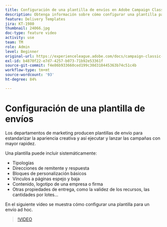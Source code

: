 ```yaml
---
title: Configuración de una plantilla de envíos en Adobe Campaign Classic
description: Obtenga información sobre cómo configurar una plantilla para un envío ad hoc.
feature: Delivery Templates
jira: KT-1980
thumbnail: 24066.jpg
doc-type: feature video
activity: use
team: TM
role: Admin
level: Beginner
original-url: https://experienceleague.adobe.com/docs/campaign-classic-learn/tutorials/sending-messages/delivery-template-configuration.html
exl-id: b4870f22-e7d7-4257-b073-71b92e53361f
source-git-commit: f4e86b933660ced199c30d318445363b74c51c4b
workflow-type: tm+mt
source-wordcount: '93'
ht-degree: 84%

---
```


# Configuración de una plantilla de envíos

Los departamentos de marketing producen plantillas de envío para estandarizar la apariencia creativa y así ejecutar y lanzar las campañas con mayor rapidez.

Una plantilla puede incluir sistemáticamente:

* Tipologías
* Direcciones de remitente y respuesta
* Bloques de personalización básicos
* Vínculos a páginas espejo y baja
* Contenido, logotipo de una empresa o firma
* Otras propiedades de entrega, como la validez de los recursos, las cantidades por lotes...

En el siguiente vídeo se muestra cómo configurar una plantilla para un envío ad hoc.

>[!VIDEO](https://video.tv.adobe.com/v/24066?quality=12&learn=on)
